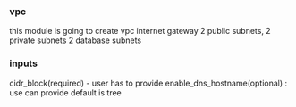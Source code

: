 ### vpc

this module is going to create
vpc
internet gateway
2 public subnets, 2 private subnets
2 database subnets

### inputs

cidr_block(required) - user has to provide
enable_dns_hostname(optional) : use can provide default is tree
